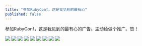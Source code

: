 ```yaml
---
title: "参加RubyConf，这是我见到的最有心"
published: false
---
```

参加RubyConf，这是我见到的最有心的广告。主动给做个推广。赞！

![](./1.jpg)
![](./2.jpg)
![](./3.jpg)
![](./4.jpg)
![](./5.jpg)
![](./6.jpg)
![](./7.jpg)
![](./8.jpg)
![](./9.jpg)

